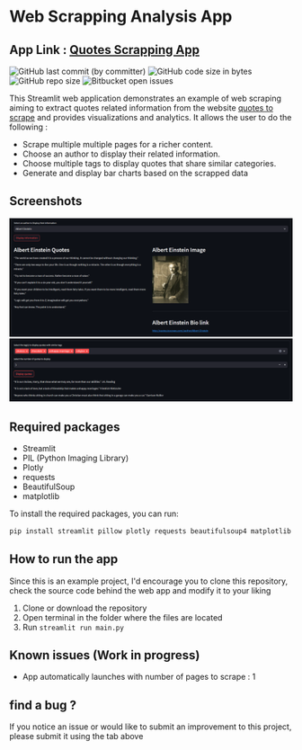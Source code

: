 # Web Scrapping Analysis App
##  App Link : [Quotes Scrapping App](https://quotesapp.streamlit.app/)

![GitHub last commit (by committer)](https://img.shields.io/github/last-commit/VinDazy/Quotes_Scrapping_Phase_ONE)
![GitHub code size in bytes](https://img.shields.io/github/languages/code-size/VinDazy/Quotes_Scrapping_Phase_ONE)
![GitHub repo size](https://img.shields.io/github/repo-size/VinDazy/Quotes_Scrapping_Phase_ONE)
![Bitbucket open issues](https://img.shields.io/bitbucket/issues/VinDazy/Quotes_Scrapping_Phase_ONE)


This Streamlit web application demonstrates an example of web scraping aiming to extract quotes related information from the website [quotes to scrape](https://quotes.toscrape.com/) and provides visualizations and analytics. It allows the user to do the following : 
*  Scrape multiple multiple pages for a richer content.
*  Choose an author to display their related information.
*  Choose multiple tags to display quotes that share similar categories.
* Generate and display bar charts based on the scrapped data 
## Screenshots
![Image](screenshots/author_information.png)
![Image](screenshots/quotes_tags.png)


## Required packages 
- Streamlit
- PIL (Python Imaging Library)
- Plotly
- requests
- BeautifulSoup
- matplotlib


To install the required packages, you can run:

```bash
pip install streamlit pillow plotly requests beautifulsoup4 matplotlib

```
## How to run the app 
Since this is an example project, I'd encourage you to clone this repository, check the source code behind the web app and modify it to your liking 
1. Clone or download the repository
2. Open terminal in the folder where the files are located
3. Run `streamlit run main.py`


## Known issues (Work in progress)
- App automatically launches with number of pages to scrape : 1 

## find a bug ?
If you notice an issue or would like to submit an improvement to this project, please submit it using the tab above



